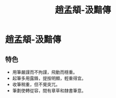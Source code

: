 ﻿---
title: '趙孟頫-汲黯傳'
tags: ['趙孟頫', '墨跡', '楷書']
order: 11
---
# 趙孟頫-汲黯傳

## 特色
* 用筆嚴謹而不拘謹，飛動而穩重。
* 起筆多用露鋒，提按明顯，輕重得宜。
* 收筆稍重，但不覺突兀。
* 筆劃使轉從容，間有章草和隸書筆意。

